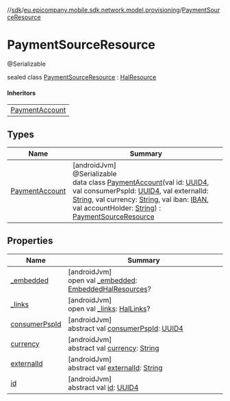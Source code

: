 //[sdk](../../../index.md)/[eu.epicompany.mobile.sdk.network.model.provisioning](../index.md)/[PaymentSourceResource](index.md)

# PaymentSourceResource

@Serializable

sealed class [PaymentSourceResource](index.md) : [HalResource](../../eu.epicompany.mobile.android.data.network.model.hypermedia/-hal-resource/index.md)

#### Inheritors

| |
|---|
| [PaymentAccount](-payment-account/index.md) |

## Types

| Name | Summary |
|---|---|
| [PaymentAccount](-payment-account/index.md) | [androidJvm]<br>@Serializable<br>data class [PaymentAccount](-payment-account/index.md)(val id: [UUID4](../../eu.epicompany.mobile.android.datatypes/index.md#229649042%2FClasslikes%2F462465411), val consumerPspId: [UUID4](../../eu.epicompany.mobile.android.datatypes/index.md#229649042%2FClasslikes%2F462465411), val externalId: [String](https://kotlinlang.org/api/latest/jvm/stdlib/kotlin/-string/index.html), val currency: [String](https://kotlinlang.org/api/latest/jvm/stdlib/kotlin/-string/index.html), val iban: [IBAN](../../eu.epicompany.mobile.android.datatypes/-i-b-a-n/index.md), val accountHolder: [String](https://kotlinlang.org/api/latest/jvm/stdlib/kotlin/-string/index.html)) : [PaymentSourceResource](index.md) |

## Properties

| Name | Summary |
|---|---|
| [_embedded](../../eu.epicompany.mobile.android.data.network.model.hypermedia/-hal-resource/_embedded.md) | [androidJvm]<br>open val [_embedded](../../eu.epicompany.mobile.android.data.network.model.hypermedia/-hal-resource/_embedded.md): [EmbeddedHalResources](../../eu.epicompany.mobile.android.data.network.model.hypermedia/-embedded-hal-resources/index.md)? |
| [_links](../../eu.epicompany.mobile.android.data.network.model.hypermedia/-hal-resource/_links.md) | [androidJvm]<br>open val [_links](../../eu.epicompany.mobile.android.data.network.model.hypermedia/-hal-resource/_links.md): [HalLinks](../../eu.epicompany.mobile.android.data.network.model.hypermedia/-hal-links/index.md)? |
| [consumerPspId](consumer-psp-id.md) | [androidJvm]<br>abstract val [consumerPspId](consumer-psp-id.md): [UUID4](../../eu.epicompany.mobile.android.datatypes/index.md#229649042%2FClasslikes%2F462465411) |
| [currency](currency.md) | [androidJvm]<br>abstract val [currency](currency.md): [String](https://kotlinlang.org/api/latest/jvm/stdlib/kotlin/-string/index.html) |
| [externalId](external-id.md) | [androidJvm]<br>abstract val [externalId](external-id.md): [String](https://kotlinlang.org/api/latest/jvm/stdlib/kotlin/-string/index.html) |
| [id](id.md) | [androidJvm]<br>abstract val [id](id.md): [UUID4](../../eu.epicompany.mobile.android.datatypes/index.md#229649042%2FClasslikes%2F462465411) |
